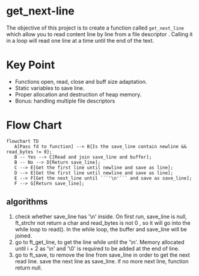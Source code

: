# get_next-line
The objective of this project is to create a function called ```get_next_line``` which allow you to read content line by line from a file descriptor . Calling it in a loop will read one line at a time until the end of the text.

# Key Point
- Functions open, read, close and buff size adaptation.
- Static variables to save line.
- Proper allocation and destruction of heap memory.
- Bonus: handling multiple file descriptors

# Flow Chart
```mermaid
flowchart TD
   A[Pass fd to function] --> B{Is the save_line contain newline && read_bytes != 0};
   B -- Yes --> C[Read and join save_line and buffer];
   B -- No --> D[Return save_line];
   C --> E[Get the first line until newline and save as line];
   D --> E[Get the first line until newline and save as line];
   E --> F[Get the next_line until ```'\n'``` and save as save_line];
   F --> G[Return save_line];
```


## algorithms
1. check whether save_line has '\n' inside. On first run, save_line is null, ft_strchr not return a char and read_bytes is not 0 , so it will go into the while loop to read(). In the while loop, the buffer and save_line will be joined.
2. go to ft_get_line, to get the line while until the '\n'. Memory allocated until i + 2 as '\n' and '\0' is required to be added at the end of line.
3. go to ft_save, to remove the line from save_line in order to get the next read line. save the next line as save_line. if no more next line, function return null.
